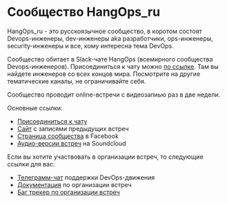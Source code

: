 # Сообщество HangOps_ru

HangOps_ru - это русскоязычное сообщество, в коротом состоят Devops-инженеры, dev-инженеры aka разработчики, ops-инженеры, security-инженеры и все, кому интересна тема DevOps.

Сообщество обитает в Slack-чате HangOps (всемирного сообщества Devops-инженеров). Присоединиться к чату можно [по ссылке](http://join.hangops.ru). Там вы найдете инженеров со всех концов мира. Посмотрите на другие тематические каналы, не ограничивайте себя.

Сообщество проводит online-встречи с видеозапиью раз в две недели.

Основные ссылки:

* [Присоединиться к чату](http://join.hangops.ru)
* [Сайт](http://hangops.ru/) с записями предыдущих встреч
* [Страница сообщества](https://www.facebook.com/hangopsru/) в Facebook
* [Аудио-версии встреч](https://soundcloud.com/racktear) на Soundcloud

Если вы хотите участвовать в организации встреч, то следующие ссылки для вас:

* [Телеграмм-чат](https://t.me/devops_support) поддержки DevOps-движения
* [Документация](../../wiki) по организации встреч
* [Баг трекер по организации встреч](../../issues)
